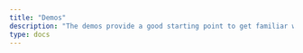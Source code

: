 ```yaml
---
title: "Demos"
description: "The demos provide a good starting point to get familiar with FSM's features."
type: docs
---
```

